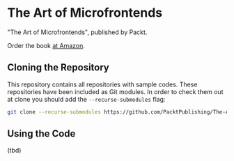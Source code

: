 # The Art of Microfrontends

"The Art of Microfrontends", published by Packt.

Order the book [at Amazon](https://www.amazon.com/dp/1800563566/).

## Cloning the Repository

This repository contains all repositories with sample codes. These repositories have been included as Git modules. In order to check them out at clone you should add the `--recurse-submodules` flag:

```sh
git clone --recurse-submodules https://github.com/PacktPublishing/The-Art-of-Microfrontends.git
```

## Using the Code

(tbd)
